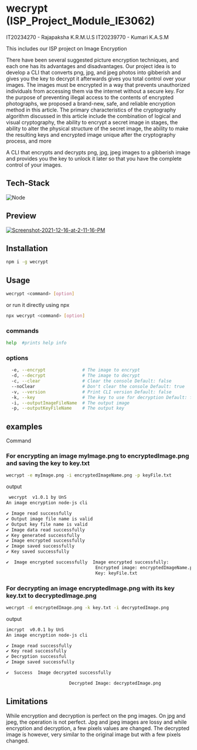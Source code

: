 # wecrypt (ISP_Project_Module_IE3062)

IT20234270 - Rajapaksha K.R.M.U.S
IT20239770 - Kumari K.A.S.M

This includes our ISP project on Image Encryption

There have been several suggested picture encryption techniques, and each one has its advantages and disadvantages. Our project idea is to develop a CLI that converts png, jpg, and jpeg photos into gibberish and gives you the key to decrypt it afterwards gives you total control over your images. The images must be encrypted in a way that prevents unauthorized individuals from accessing them via the internet without a secure key. For the purpose of preventing illegal access to the contents of encrypted photographs, we proposed a brand-new, safe, and reliable encryption method in this article. The primary characteristics of the cryptography algorithm discussed in this article include the combination of logical and visual cryptography, the ability to encrypt a secret image in stages, the ability to alter the physical structure of the secret image, the ability to make the resulting keys and encrypted image unique after the cryptography process, and more

A CLI that encrypts and decrypts png, jpg, jpeg images to a gibberish image and provides you the key to unlock it later so that you have the complete control of your images.


## Tech-Stack

![Node](https://img.shields.io/badge/NodeJS-05122A?style=for-the-badge&logo=node.js)&nbsp;

## Preview

<a href="https://ibb.co/C0qF3fJ"><img src="https://i.ibb.co/5cdVgPY/Screenshot-2021-12-16-at-2-11-16-PM.png" alt="Screenshot-2021-12-16-at-2-11-16-PM" border="0"></a>

## Installation

```sh
npm i -g wecrypt
```

## Usage

```sh
wecrypt <command> [option]
```

or run it directly using npx

```sh
npx wecrypt <command> [option]
```

### commands

```sh
help  #prints help info
```

### options

```sh
  -e, --encrypt              # The image to encrypt
  -d, --decrypt              # The image to decrypt
  -c, --clear                # Clear the console Default: false
  --noClear                  # Don't clear the console Default: true
  -v, --version              # Print CLI version Default: false
  -k, --key                  # The key to use for decryption Default: false
  -i, --outputImageFileName  # The output image
  -p, --outputKeyFileName    # The output key
```

## examples

Command

### For encrypting an image myImage.png to encryptedImage.png and saving the key to key.txt

```sh
wecrypt -e myImage.png -i encryptedImageName.png -p keyFile.txt
```

output

```sh
 wecrypt  v1.0.1 by UnS
An image encryption node-js cli

✔ Image read successfully
✔ Output image file name is valid
✔ Output key file name is valid
✔ Image data read successfully
✔ Key generated successfully
✔ Image encrypted successfully
✔ Image saved successfully
✔ Key saved successfully

✔  Image encrypted successfully  Image encrypted successfully:
                                  Encrypted image: encryptedImageName.png
                                  Key: keyFile.txt

```

### For decrypting an image encryptedImage.png with its key key.txt to decryptedImage.png

```sh
wecrypt -d encryptedImage.png -k key.txt -i decryptedImage.png
```

output

```sh
imcrypt  v0.0.1 by UnS
An image encryption node-js cli

✔ Image read successfully
✔ Key read successfully
✔ Decryption successful
✔ Image saved successfully

✔  Success  Image decrypted successfully

                        Decrypted Image: decryptedImage.png

```

## Limitations

While encryption and decryption is perfect on the png images. On jpg and jpeg, the operation is not perfect. Jpg and jpeg images are lossy and while encryption and decryption, a few pixels values are changed. The decrypted image is however, very similar to the original image but with a few pixels changed.
